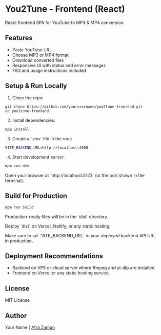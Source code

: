 # You2Tune - Frontend (React)

React frontend SPA for YouTube to MP3 & MP4 conversion.

## Features
- Paste YouTube URL
- Choose MP3 or MP4 format
- Download converted files
- Responsive UI with status and error messages
- FAQ and usage instructions included

## Setup & Run Locally

1. Clone the repo:

```bash
git clone https://github.com/yourusername/you2tune-frontend.git
cd you2tune-frontend
```

2. Install dependencies:

```bash
npm install
```

3. Create a \`.env\` file in the root:

```bash
VITE_BACKEND_URL=http://localhost:4000
```

4. Start development server:

```bash
npm run dev
```

Open your browser at \`http://localhost:5173\` (or the port shown in the terminal).

## Build for Production

```bash
npm run build
```

Production-ready files will be in the \`dist\` directory.

Deploy \`dist\` on Vercel, Netlify, or any static hosting.

Make sure to set \`VITE_BACKEND_URL\` to your deployed backend API URL in production.

## Deployment Recommendations

- Backend on VPS or cloud server where ffmpeg and yt-dlp are installed.
- Frontend on Vercel or any static hosting service.

## License

MIT License

## Author

Your Name | [Afra Zaman](https://github.com/propa-zaman)
